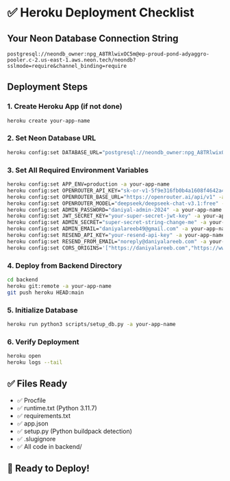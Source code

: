 # ✅ Heroku Deployment Checklist

## Your Neon Database Connection String
```
postgresql://neondb_owner:npg_A8TRlwixOC5m@ep-proud-pond-adyaggro-pooler.c-2.us-east-1.aws.neon.tech/neondb?sslmode=require&channel_binding=require
```

## Deployment Steps

### 1. Create Heroku App (if not done)
```bash
heroku create your-app-name
```

### 2. Set Neon Database URL
```bash
heroku config:set DATABASE_URL="postgresql://neondb_owner:npg_A8TRlwixOC5m@ep-proud-pond-adyaggro-pooler.c-2.us-east-1.aws.neon.tech/neondb?sslmode=require" -a your-app-name
```

### 3. Set All Required Environment Variables
```bash
heroku config:set APP_ENV=production -a your-app-name
heroku config:set OPENROUTER_API_KEY="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" -a your-app-name
heroku config:set OPENROUTER_BASE_URL="https://openrouter.ai/api/v1" -a your-app-name
heroku config:set OPENROUTER_MODEL="deepseek/deepseek-chat-v3.1:free" -a your-app-name
heroku config:set ADMIN_PASSWORD="daniyal-admin-2024" -a your-app-name
heroku config:set JWT_SECRET_KEY="your-super-secret-jwt-key" -a your-app-name
heroku config:set ADMIN_SECRET="super-secret-string-change-me" -a your-app-name
heroku config:set ADMIN_EMAIL="daniyalareeb49@gmail.com" -a your-app-name
heroku config:set RESEND_API_KEY="your-resend-api-key" -a your-app-name
heroku config:set RESEND_FROM_EMAIL="noreply@daniyalareeb.com" -a your-app-name
heroku config:set CORS_ORIGINS='["https://daniyalareeb.com","https://www.daniyalareeb.com"]' -a your-app-name
```

### 4. Deploy from Backend Directory
```bash
cd backend
heroku git:remote -a your-app-name
git push heroku HEAD:main
```

### 5. Initialize Database
```bash
heroku run python3 scripts/setup_db.py -a your-app-name
```

### 6. Verify Deployment
```bash
heroku open
heroku logs --tail
```

## ✅ Files Ready
- ✅ Procfile
- ✅ runtime.txt (Python 3.11.7)
- ✅ requirements.txt
- ✅ app.json
- ✅ setup.py (Python buildpack detection)
- ✅ .slugignore
- ✅ All code in backend/

## 🚀 Ready to Deploy!

